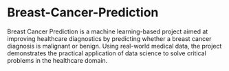 # Breast-Cancer-Prediction
Breast Cancer Prediction is a machine learning-based project aimed at improving healthcare diagnostics by predicting whether a breast cancer diagnosis is malignant or benign. Using real-world medical data, the project demonstrates the practical application of data science to solve critical problems in the healthcare domain.
